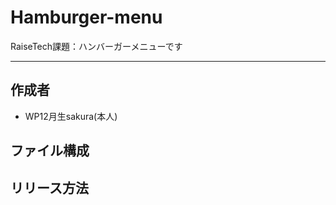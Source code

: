 # Hamburger-menu
RaiseTech課題：ハンバーガーメニューです

---

## 作成者
* WP12月生sakura(本人)

## ファイル構成

## リリース方法

  

